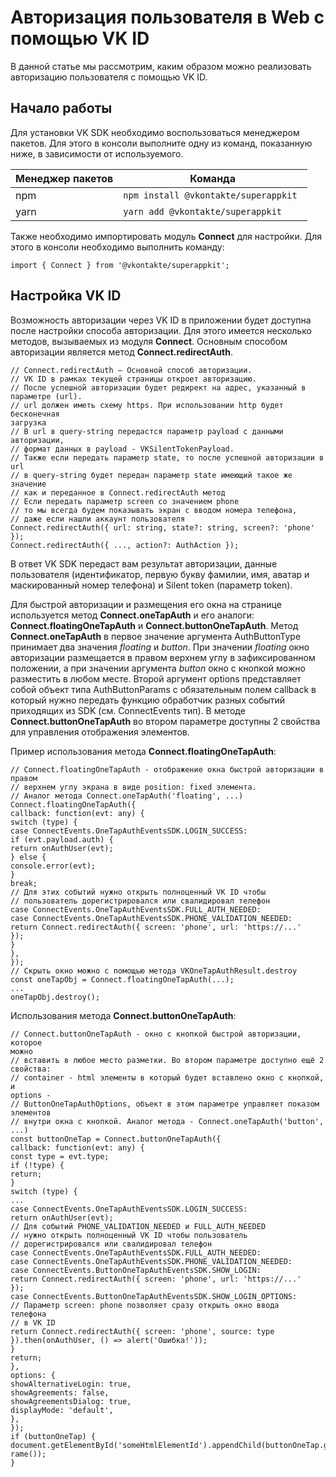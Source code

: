 # Авторизация пользователя в Web с помощью VK ID
В данной статье мы рассмотрим, каким образом можно реализовать авторизацию пользователя 
с помощью VK ID. 
## Начало работы
Для установки VK SDK необходимо воспользоваться менеджером пакетов.
Для этого в консоли выполните одну из команд, показанную ниже, в зависимости от используемого.

| Менеджер пакетов | Команда |
| ---------- | ------- |
|npm | ```npm install @vkontakte/superappkit ``` |
|yarn | ```yarn add @vkontakte/superappkit```  |

Также необходимо импортировать модуль **Connect** для настройки.
Для этого в консоли необходимо выполнить команду:
```
import { Connect } from '@vkontakte/superappkit';
```
## Настройка VK ID
Возможность авторизации через VK ID в приложении будет доступна после настройки способа авторизации.
Для этого имеется несколько методов, вызываемых из модуля **Connect**.
Основным способом авторизации является метод **Connect.redirectAuth**.
```
// Connect.redirectAuth — Основной способ авторизации.
// VK ID в рамках текущей страницы откроет авторизацию.
// После успешной авторизации будет редирект на адрес, указанный в
параметре (url).
// url должен иметь схему https. При использовании http будет бесконечная
загрузка
// В url в query-string передастся параметр payload с данными авторизации,
// формат данных в payload - VKSilentTokenPayload.
// Также если передать параметр state, то после успешной авторизации в url
// в query-string будет передан параметр state имеющий такое же значение
// как и переданное в Connect.redirectAuth метод
// Если передать параметр screen со значением phone
// то мы всегда будем показывать экран с вводом номера телефона, 
// даже если нашли аккаунт пользователя
Connect.redirectAuth({ url: string, state?: string, screen?: 'phone' });
Connect.redirectAuth({ ..., action?: AuthAction });

```
В ответ VK SDK передаст вам результат авторизации, данные пользователя (идентификатор, первую букву фамилии, имя, аватар и маскированный номер телефона) и Silent token (параметр token).

Для быстрой авторизации и размещения его окна на странице используется метод **Connect.oneTapAuth** и его аналоги: **Connect.floatingOneTapAuth** и **Connect.buttonOneTapAuth**.
Метод **Connect.oneTapAuth** в первое значение аргумента AuthButtonType принимает два значения *floating* и *button*. При значении *floating* окно авторизации размещается в правом верхнем углу 
в зафиксированном положении, а при значении аргумента *button* окно с кнопкой можно разместить в любом месте. Второй аргумент options представляет собой объект типа AuthButtonParams с
обязательным полем callback в который нужно передать функцию обработчик разных событий приходящих из SDK (см. ConnectEvents тип). В методе **Connect.buttonOneTapAuth** во втором
параметре доступны 2 свойства для управления отображения элементов.

Пример использования метода **Connect.floatingOneTapAuth**:
```
// Connect.floatingOneTapAuth - отображение окна быстрой авторизации в
правом
// верхнем углу экрана в виде position: fixed элемента.
// Аналог метода Connect.oneTapAuth('floating', ...)
Connect.floatingOneTapAuth({
callback: function(evt: any) {
switch (type) {
case ConnectEvents.OneTapAuthEventsSDK.LOGIN_SUCCESS:
if (evt.payload.auth) {
return onAuthUser(evt);
} else {
console.error(evt);
}
break;
// Для этих событий нужно открыть полноценный VK ID чтобы
// пользователь дорегистрировался или свалидировал телефон
case ConnectEvents.OneTapAuthEventsSDK.FULL_AUTH_NEEDED:
case ConnectEvents.OneTapAuthEventsSDK.PHONE_VALIDATION_NEEDED:
return Connect.redirectAuth({ screen: 'phone', url: 'https://...'
});
}
},
});
// Скрыть окно можно с помощью метода VKOneTapAuthResult.destroy
const oneTapObj = Connect.floatingOneTapAuth(...);
...
oneTapObj.destroy();
```
Использования метода **Connect.buttonOneTapAuth**:
```
// Connect.buttonOneTapAuth - окно с кнопкой быстрой авторизации, которое
можно
// вставить в любое место разметки. Во втором параметре доступно ещё 2
свойства:
// container - html элементы в который будет вставлено окно с кнопкой, и
options -
// ButtonOneTapAuthOptions, объект в этом параметре управляет показом
элементов
// внутри окна с кнопкой. Аналог метода - Connect.oneTapAuth('button',
...)
const buttonOneTap = Connect.buttonOneTapAuth({
callback: function(evt: any) {
const type = evt.type;
if (!type) {
return;
}
switch (type) {
...
case ConnectEvents.OneTapAuthEventsSDK.LOGIN_SUCCESS:
return onAuthUser(evt);
// Для событий PHONE_VALIDATION_NEEDED и FULL_AUTH_NEEDED
// нужно открыть полноценный VK ID чтобы пользователь
// дорегистрировался или свалидировал телефон
case ConnectEvents.OneTapAuthEventsSDK.FULL_AUTH_NEEDED:
case ConnectEvents.OneTapAuthEventsSDK.PHONE_VALIDATION_NEEDED:
case ConnectEvents.ButtonOneTapAuthEventsSDK.SHOW_LOGIN:
return Connect.redirectAuth({ screen: 'phone', url: 'https://...'
});
case ConnectEvents.ButtonOneTapAuthEventsSDK.SHOW_LOGIN_OPTIONS:
// Параметр screen: phone позволяет сразу открыть окно ввода
телефона
// в VK ID
return Connect.redirectAuth({ screen: 'phone', source: type
}).then(onAuthUser, () => alert('Ошибка!'));
}
return;
},
options: {
showAlternativeLogin: true,
showAgreements: false,
showAgreementsDialog: true,
displayMode: 'default',
},
});
if (buttonOneTap) {
document.getElementById('someHtmlElementId').appendChild(buttonOneTap.getF
rame());
}
```

